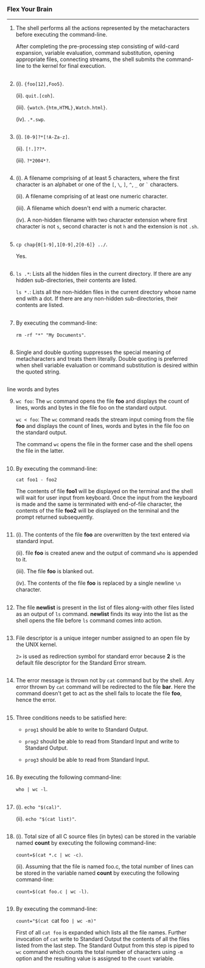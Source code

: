 ### Flex Your Brain

---

01. The shell performs all the actions represented by the metacharacters before executing the command-line.

    After completing the pre-processing step consisting of wild-card expansion, variable evaluation, command substitution, opening appropriate files, connecting streams, the shell submits the command-line to the kernel for final execution.

##

02. (i). `{foo[12],Foo5}`.

    (ii). `quit.[coh]`.

    (iii). `{watch.{htm,HTML},Watch.html}`.

    (iv). `.*.swp`.

##

03. (i). `[0-9]?*[!A-Za-z]`.

    (ii). `[!.]??*`.

    (iii). `?*2004*?`.

##

04. (i). A filename comprising of at least 5 characters, where the first character is an alphabet or one of the `[`, `\`, `]`, `^`, `_` or `` ` `` characters.

    (ii). A filename comprising of at least one numeric character.

    (iii). A filename which doesn't end with a numeric character.

    (iv). A non-hidden filename with two character extension where first character is not `s`, second character is not `h` and the extension is not `.sh`.

##

05. `cp chap{0[1-9],1[0-9],2[0-6]} ../`.

    Yes.

##

06. `ls .*`: Lists all the hidden files in the current directory. If there are any hidden sub-directories, their contents are listed.

    `ls *.`: Lists all the non-hidden files in the current directory whose name end with a dot. If there are any non-hidden sub-directories, their contents are listed.

##

07. By executing the command-line:

    `rm -rf "*" "My Documents"`.

##

08. Single and double quoting suppresses the special meaning of metacharacters and treats them literally. Double quoting is preferred when shell variable evaluation or command substitution is desired within the quoted string.

##

line words and bytes

09. `wc foo`: The `wc` command opens the file **foo** and displays the count of lines, words and bytes in the file foo on the standard output.

    `wc < foo`: The `wc` command reads the stream input coming from the file **foo** and displays the count of lines, words and bytes in the file foo on the standard output.

    The command `wc` opens the file in the former case and the shell opens the file in the latter.

##

10. By executing the command-line:

    `cat foo1 - foo2`

    The contents of file **foo1** will be displayed on the terminal and the shell will wait for user input from keyboard. Once the input from the keyboard is made and the same is terminated with end-of-file character, the contents of the file **foo2** will be displayed on the terminal and the prompt returned subsequently.

##

11. (i). The contents of the file **foo** are overwritten by the text entered via standard input.

    (ii). file **foo** is created anew and the output of command `who` is appended to it.

    (iii). The file **foo** is blanked out.

    (iv). The contents of the file **foo** is replaced by a single newline `\n` character.

##

12. The file **newlist** is present in the list of files along-with other files listed as an output of `ls` command. **newlist** finds its way into the list as the shell opens the file before `ls` command comes into action.

##

13. File descriptor is a unique integer number assigned to an open file by the UNIX kernel.

    `2>` is used as redirection symbol for standard error because **2** is the default file descriptor for the Standard Error stream.

##

14. The error message is thrown not by `cat` command but by the shell. Any error thrown by `cat` command will be redirected to the file **bar**. Here the command doesn't get to act as the shell fails to locate the file **foo**, hence the error.

##

15. Three conditions needs to be satisfied here:

    -   `prog1` should be able to write to Standard Output.

    -   `prog2` should be able to read from Standard Input and write to Standard Output.

    -   `prog3` should be able to read from Standard Input.

##

16. By executing the following command-line:

    `who | wc -l`.

##

17. (i). `echo "$(cal)"`.

    (ii). `echo "$(cat list)"`.

##

18. (i). Total size of all C source files (in bytes) can be stored in the variable named **count** by executing the following command-line:

    `count=$(cat *.c | wc -c)`.

    (ii). Assuming that the file is named foo.c, the total number of lines can be stored in the variable named **count** by executing the following command-line:

    `count=$(cat foo.c | wc -l)`.

##

19. By executing the command-line:

    `count="$(cat `cat foo` | wc -m)"`

    First of all `cat foo` is expanded which lists all the file names. Further invocation of `cat` write to Standard Output the contents of all the files listed from the last step. The Standard Output from this step is piped to `wc` command which counts the total number of characters using `-m` option and the resulting value is assigned to the `count` variable.

##
